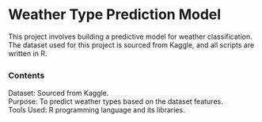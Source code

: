 # Weather Type Prediction Model
This project involves building a predictive model for weather classification. The dataset used for this project is sourced from Kaggle, and all scripts are written in R.
### Contents　
Dataset: Sourced from Kaggle.  
Purpose: To predict weather types based on the dataset features.  
Tools Used: R programming language and its libraries.  
